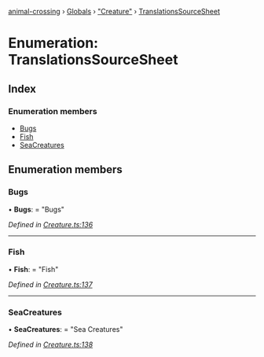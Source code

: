 [animal-crossing](../README.md) › [Globals](../globals.md) › ["Creature"](../modules/_creature_.md) › [TranslationsSourceSheet](_creature_.translationssourcesheet.md)

# Enumeration: TranslationsSourceSheet

## Index

### Enumeration members

* [Bugs](_creature_.translationssourcesheet.md#bugs)
* [Fish](_creature_.translationssourcesheet.md#fish)
* [SeaCreatures](_creature_.translationssourcesheet.md#seacreatures)

## Enumeration members

###  Bugs

• **Bugs**: = "Bugs"

*Defined in [Creature.ts:136](https://github.com/Norviah/animal-crossing/blob/e8c2f7d/module/types/Creature.ts#L136)*

___

###  Fish

• **Fish**: = "Fish"

*Defined in [Creature.ts:137](https://github.com/Norviah/animal-crossing/blob/e8c2f7d/module/types/Creature.ts#L137)*

___

###  SeaCreatures

• **SeaCreatures**: = "Sea Creatures"

*Defined in [Creature.ts:138](https://github.com/Norviah/animal-crossing/blob/e8c2f7d/module/types/Creature.ts#L138)*

